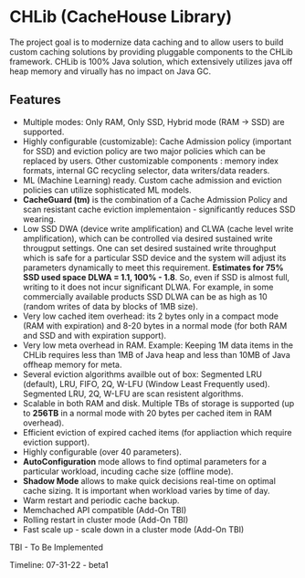 # CHLib (CacheHouse Library)
The project goal is to modernize data caching and to allow users to build custom caching solutions by providing pluggable components to the CHLib framework. CHLib is 100% Java solution, which extensively utilizes java off heap memory and virually has no impact on Java GC.

## Features

- Multiple modes: Only RAM, Only SSD, Hybrid mode (RAM -> SSD) are supported. 
- Highly configurable (customizable):  Cache Admission policy (important for SSD) and eviction policy are two major policies which can be replaced by users. Other customizable components : memory index formats, internal GC recycling selector, data writers/data readers. 
- ML (Machine Learning) ready. Custom cache admission and eviction policies can utilize sophisticated ML models.    
- **CacheGuard (tm)** is the combination of a Cache Admission Policy and scan resistant cache eviction implementaion - significantly reduces SSD wearing.  
- Low SSD DWA (device write amplification) and CLWA (cache level write amplification), which can be controlled via desired sustained write througput settings. One can set desired sustained write throughput which is safe for a particular SSD device and the system will adjust its parameters dynamically to meet this requirement. **Estimates for 75% SSD used space DLWA = 1.1, 100% - 1.8**. So, even if SSD is almost full, writing to it does not incur significant DLWA. For example, in some commercially available products SSD DLWA can be as high as 10 (random writes of data by blocks of 1MB size).
- Very low cached item overhead: its 2 bytes only in a compact mode (RAM with expiration) and 8-20 bytes in a normal mode (for both RAM and SSD and with expiration support).
- Very low meta overhead in RAM. Example: Keeping 1M data items in the CHLib requires less than 1MB of Java heap and less than 10MB of Java offheap memory for meta.
- Several eviction algorithms availble out of box: Segmented LRU (default), LRU, FIFO, 2Q, W-LFU (Window Least Frequently used). Segmented LRU, 2Q, W-LFU are scan resistent algorithms.  
- Scalable in both RAM and disk. Multiple TBs of storage is supported (up to **256TB** in a normal mode with 20 bytes per cached item in RAM overhead).
- Efficient eviction of expired cached items (for appliaction which require eviction support).
- Highly configurable (over 40 parameters). 
- **AutoConfiguration** mode allows to find optimal parameters for a particular workload, incuding cache size (offline mode). 
- **Shadow Mode** allows to make quick decisions real-time on optimal cache sizing. It is important when workload varies by time of day.
- Warm restart and periodic cache backup. 
- Memchached API compatible (Add-On TBI)
- Rolling restart in cluster mode (Add-On TBI)
- Fast scale up - scale down in a cluster mode (Add-On TBI)


TBI - To Be Implemented

Timeline:
07-31-22 - beta1



